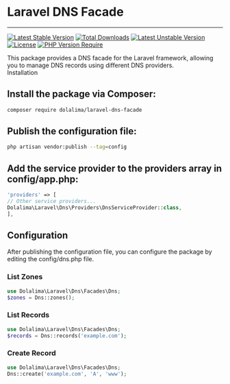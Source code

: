 # Laravel DNS Facade
___
[![Latest Stable Version](http://poser.pugx.org/dolalima/laravel-dns-facade/v)](https://packagist.org/packages/dolalima/laravel-dns-facade) 
[![Total Downloads](http://poser.pugx.org/dolalima/laravel-dns-facade/downloads)](https://packagist.org/packages/dolalima/laravel-dns-facade) 
[![Latest Unstable Version](http://poser.pugx.org/dolalima/laravel-dns-facade/v/unstable)](https://packagist.org/packages/dolalima/laravel-dns-facade) [![License](http://poser.pugx.org/dolalima/laravel-dns-facade/license)](https://packagist.org/packages/dolalima/laravel-dns-facade) 
[![PHP Version Require](http://poser.pugx.org/dolalima/laravel-dns-facade/require/php)](https://packagist.org/packages/dolalima/laravel-dns-facade)

This package provides a DNS facade for the Laravel framework, allowing you to manage DNS records using different DNS providers.  
Installation

## Install the package via Composer:
```bash
composer require dolalima/laravel-dns-facade
```

## Publish the configuration file:
```bash
php artisan vendor:publish --tag=config
```

## Add the service provider to the providers array in config/app.php:
```php
'providers' => [
// Other service providers...
Dolalima\Laravel\Dns\Providers\DnsServiceProvider::class,
],
```

## Configuration
After publishing the configuration file, you can configure the package by editing the config/dns.php file.

### List Zones
```php
use Dolalima\Laravel\Dns\Facades\Dns;
$zones = Dns::zones();
```

### List Records
```php
use Dolalima\Laravel\Dns\Facades\Dns;
$records = Dns::records('example.com');
```

### Create Record
```php
use Dolalima\Laravel\Dns\Facades\Dns;
Dns::create('example.com', 'A', 'www');
```
